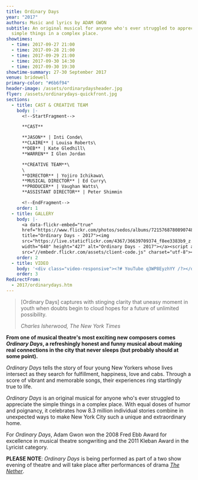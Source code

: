 ```yaml
---
title: Ordinary Days
year: "2017"
authors: Music and lyrics by ADAM GWON
subtitle: An original musical for anyone who's ever struggled to appreciate the
  simple things in a complex place.
showtimes:
  - time: 2017-09-27 21:00
  - time: 2017-09-28 21:00
  - time: 2017-09-29 21:00
  - time: 2017-09-30 14:30
  - time: 2017-09-30 19:30
showtime-summary: 27-30 September 2017
venue: bridewell
primary-color: "#6b6f94"
header-image: /assets/ordinarydaysheader.jpg
flyer: /assets/ordinarydays-quickfront.jpg
sections:
  - title: CAST & CREATIVE TEAM
    body: |-
      <!--StartFragment-->

      **CAST**

      **JASON** | Inti Conde\
      **CLAIRE** | Louisa Roberts\
      **DEB** | Kate Gledhill\
      **WARREN** I Glen Jordan

      **CREATIVE TEAM**\
      \
      **DIRECTOR** | Yojiro Ichikawa\
      **MUSICAL DIRECTOR** | Ed Curry\
      **PRODUCER** | Vaughan Watts\
      **ASSISTANT DIRECTOR** | Peter Shimmin

      <!--EndFragment-->
    order: 1
  - title: GALLERY
    body: |-
      <a data-flickr-embed="true"
      href="https://www.flickr.com/photos/sedos/albums/72157687808907485"
      title="Ordinary Days - 2017"><img
      src="https://live.staticflickr.com/4367/36639709374_f8ee3383b9_z.jpg"
      width="640" height="427" alt="Ordinary Days - 2017"></a><script async
      src="//embedr.flickr.com/assets/client-code.js" charset="utf-8"></script>
    order: 2
  - title: VIDEO
    body: '<div class="video-responsive"><?# YouTube q3WP8EyzhYY /?></div>      '
    order: 3
RedirectFrom:
  - 2017/ordinarydays.htm
---
```

>[Ordinary Days] captures with stinging clarity that uneasy moment in youth when doubts begin to cloud hopes for a future of unlimited possibility.
><footer><cite>Charles Isherwood, The New York Times</cite></footer>

**From one of musical theatre's most exciting new composers comes *Ordinary Days*, a refreshingly honest and funny musical about making real connections in the city that never sleeps (but probably should at some point).**

*Ordinary Days* tells the story of four young New Yorkers whose lives intersect as they search for fulfillment, happiness, love and cabs. Through a score of vibrant and memorable songs, their experiences ring startlingly true to life.

*Ordinary Days* is an original musical for anyone who's ever struggled to appreciate the simple things in a complex place. With equal doses of humor and poignancy, it celebrates how 8.3 million individual stories combine in unexpected ways to make New York City such a unique and extraordinary home.

For *Ordinary Days*, Adam Gwon won the 2008 Fred Ebb Award for excellence in musical theatre songwriting and the 2011 Kleban Award in the Lyricist category.

**PLEASE NOTE**: *Ordinary Days* is being performed as part of a two show evening of theatre and will take place after performances of drama *[The Nether](/shows/2017-the-nether)*.
